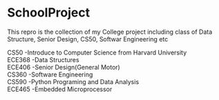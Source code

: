 # SchoolProject
This repro is the collection of my College project including class of Data Structure, Senior Design, CS50, Softwar Engineering etc

CS50 -Introduce to Computer Science from Harvard University <br />
ECE368 -Data Structures<br />
ECE406 -Senior Design(General Motor)<br />
CS360 -Software Engineering<br />
CS590 -Python Programing and Data Analysis<br />
ECE465 -Embedded Microprocessor<br />